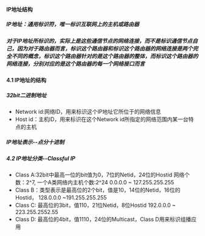 #### IP地址结构

##### IP地址：通用标识符，唯一标识互联网上的**主机**或**路由器**
##### 对于IP地址所标识的，实际上是这些通信节点的网络连接，而不是标识通信节点自己，因为对于路由器而言，标识这个路由器和标识这个路由器的网络连接是两个完全不同的概念，标识这个路由器针对的是这个路由器的整体，而标识这个路由器的网络连接，分别对应的是这个路由器的每一个网络接口而言

#### 4.1 IP地址的结构
##### 32bit二进制地址
* Network id:网络ID，用来标识这个IP地址它所位于的网络信息
* Host id：主机ID，用来标识在这个Network id所指定的网络范围内某一台特点的主机

##### IP地址表示--点分十进制

##### 4.2 IP地址分类--Classful IP
* Class A:32bit中最高一位的bit值为0，7位的Netid，24位的Hostid
    网络个数：2^7,
    一个A类网络内主机个数:2^24
    0.0.0.0 ~ 127.255.255.255
* Class B：类型表示是最高位的2个bit，值是10，14位的Netid，16位的Hostid，
    128.0.0.0 ~191.255.255.255
* Class C: 最高位的3bit，值110，21位Netid，8位Hostid
    192.0.0.0 ~ 223.255.2552.55
* Class D: 最高位的4bit，值1110，24位的Multicast，Class D用来标识组播应用
